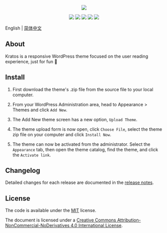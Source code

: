 <p align="center">
<img src="https://cdn.jsdelivr.net/gh/vtrois/kratos@3.3.0/assets/img/options/about.png">
</p>

<p align="center">
<img src="https://img.shields.io/badge/php-%3E%3D7.0.0-blue">
<img src="https://img.shields.io/badge/wordpress-v5.8%20alpha%20tested-%234c1">
<a href="https://vtrois.crowdin.com/kratos" target="_blank"><img src="https://badges.crowdin.net/e/f1d1a7eaa6af337dba7aa4a39b28e67c/localized.svg"></a>
<a href="https://www.jsdelivr.com/package/gh/vtrois/kratos" target="_blank"><img src="https://data.jsdelivr.com/v1/package/gh/vtrois/kratos/badge?style=rounded"></a>
<img src="https://img.shields.io/github/license/vtrois/kratos?color=%234c1">
</p>

English | [简体中文](README.zh-CN.md)

## About

Kratos is a responsive WordPress theme focused on the user reading experience, just for fun 🎉

## Install

1. First download the theme's .zip file from the source file to your local computer.

2. From your WordPress Administration area, head to Appearance > Themes and click `Add New`.

3. The Add New theme screen has a new option, `Upload Theme`.

4. The theme upload form is now open, click `Choose File`, select the theme zip file on your computer and click `Install Now`.

5. The theme can now be activated from the administrator. Select the `Appearance` tab, then open the theme catalog, find the theme, and click the `Activate link`.

## Changelog

Detailed changes for each release are documented in the [release notes](https://github.com/vtrois/kratos/releases).

## License

The code is available under the [MIT](https://github.com/vtrois/kratos/blob/main/LICENSE) license.

The document is licensed under a [Creative Commons Attribution-NonCommercial-NoDerivatives 4.0 International License](http://creativecommons.org/licenses/by-nc-nd/4.0/).